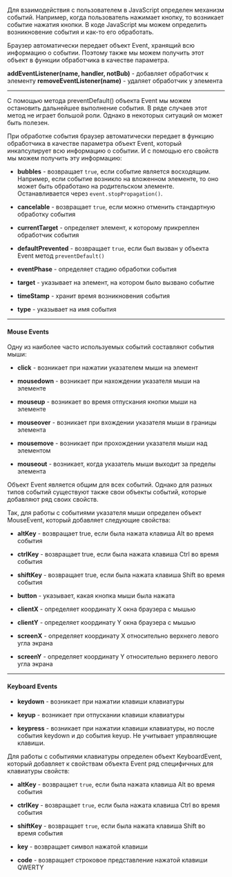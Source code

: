 Для взаимодействия с пользователем в JavaScript определен механизм событий. Например, когда пользователь нажимает кнопку, то возникает событие нажатия кнопки. В коде JavaScript мы можем определить возникновение события и как-то его обработать.

Браузер автоматически передает объект Event, хранящий всю информацию о событии. Поэтому также мы можем получить этот объект в функции обработчика в качестве параметра.

**addEventListener(name, handler, notBub)** - добавляет обработчик к элементу
**removeEventListener(name)** - удаляет обработчик у элемента

---

С помощью метода preventDefault() объекта Event мы можем остановить дальнейшее выполнение события. В ряде случаев этот метод не играет большой роли. Однако в некоторых ситуаций он может быть полезен. 

При обработке события браузер автоматически передает в функцию обработчика в качестве параметра объект Event, который инкапсулирует всю информацию о событии. И с помощью его свойств мы можем получить эту информацию:

- **bubbles** - возвращает `true`, если событие является восходящим. Например, если событие возникло на вложенном элементе, то оно может быть обработано на родительском элементе. Останавливается через `event.stopPropagation()`.
    
- **cancelable** - возвращает `true`, если можно отменить стандартную обработку события
    
- **currentTarget** - определяет элемент, к которому прикреплен обработчик события
    
- **defaultPrevented** - возвращает `true`, если был вызван у объекта Event метод `preventDefault()`
    
- **eventPhase** - определяет стадию обработки события
    
- **target** - указывает на элемент, на котором было вызвано событие
    
- **timeStamp** - хранит время возникновения события
    
- **type** - указывает на имя события

--- 
#### Mouse Events

Одну из наиболее часто используемых событий составляют события мыши:

- **click** - возникает при нажатии указателем мыши на элемент
	
- **mousedown** - возникает при нахождении указателя мыши на элементе
	
- **mouseup** - возникает во время отпускания кнопки мыши на элементе
	
- **mouseover** - возникает при вхождении указателя мыши в границы элемента
	
- **mousemove** - возникает при прохождении указателя мыши над элементом
	
- **mouseout** - возникает, когда указатель мыши выходит за пределы элемента

Объект Event является общим для всех событий. Однако для разных типов событий существуют также свои объекты событий, которые добавляют ряд своих свойств. 

Так, для работы с событиями указателя мыши определен объект MouseEvent, который добавляет следующие свойства:

- **altKey** - возвращает true, если была нажата клавиша Alt во время события
- **ctrlKey** - возвращает true, если была нажата клавиша Ctrl во время события
- **shiftKey** - возвращает true, если была нажата клавиша Shift во время события
- **button** - указывает, какая кнопка мыши была нажата
	
- **clientX** - определяет координату Х окна браузера с мышью
- **clientY** - определяет координату Y окна браузера с мышью
	
- **screenX** - определяет координату Х относительно верхнего левого угла экрана 
- **screenY** - определяет координату Y относительно верхнего левого угла экрана 

---
#### Keyboard Events

- **keydown** - возникает при нажатии клавиши клавиатуры
- **keyup** - возникает при отпускании клавиши клавиатуры
    
- **keypress** - возникает при нажатии клавиши клавиатуры, но после события keydown и до события keyup. Не учитывает управляющие клавиши.

Для работы с событиями клавиатуры определен объект KeyboardEvent, который добавляет к свойствам объекта Event ряд специфичных для клавиатуры свойств:

- **altKey** - возвращает `true`, если была нажата клавиша Alt во время события
- **ctrlKey** - возвращает `true`, если была нажата клавиша Ctrl во время события
- **shiftKey** - возвращает `true`, если была нажата клавиша Shift во время события
    
- **key** - возвращает символ нажатой клавиши
- **code** - возвращает строковое представление нажатой клавиши QWERTY
